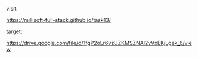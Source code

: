 <!-- visit: 

https://gasimmammadov1.github.io/task13/ -->

visit: 

https://millisoft-full-stack.github.io/task13/


target:

https://drive.google.com/file/d/1fgP2oLr6vzUZKMSZNAl2vVxEKjLgek_6/view
